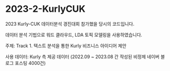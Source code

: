 # 2023-2-KurlyCUK
2023 Kurly-CUK 데이터분석 경진대회 참가했을 당시의 코드입니다.

데이터 분석 기법으로 워드 클라우드, LDA 토픽 모델링을 사용하였습니다.

주제: Track 1. 텍스트 분석을 통한 Kurly 비즈니스 아이디어 제안

사용 데이터: Kurly 측 제공 데이터 (2022.09 ~ 2023.08 간 작성된 비정제 네이버 블로그 포스팅 4000건)
